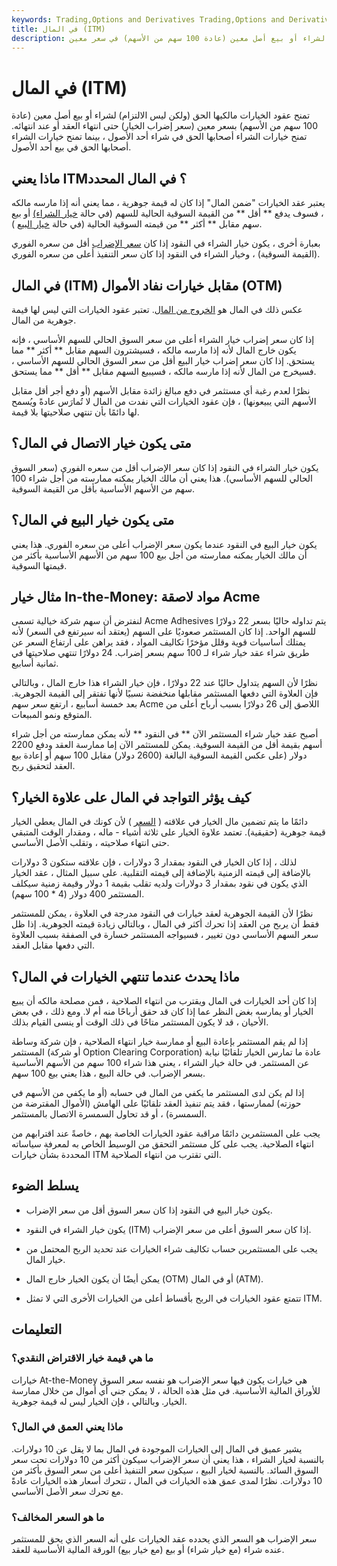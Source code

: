 ```yaml
---
keywords: Trading,Options and Derivatives Trading,Options and Derivatives
title: في المال (ITM)
description: تمنح عقود الخيارات مالكيها الحق (ولكن ليس الالتزام) لشراء أو بيع أصل معين (عادة 100 سهم من الأسهم) في سعر معين.
---
```


# في المال (ITM)
تمنح عقود الخيارات مالكيها الحق (ولكن ليس الالتزام) لشراء أو بيع أصل معين (عادة 100 سهم من الأسهم) بسعر معين (سعر إضراب الخيار) حتى انتهاء العقد أو عند انتهائه. تمنح خيارات الشراء أصحابها الحق في شراء أحد الأصول ، بينما تمنح خيارات الشراء أصحابها الحق في بيع أحد الأصول.

## ماذا يعني ITM؟ في المال المحدد

يعتبر عقد الخيارات "ضمن المال" إذا كان له قيمة جوهرية ، مما يعني أنه إذا مارسه مالكه ، فسوف يدفع ** أقل ** من القيمة السوقية الحالية للسهم (في حالة [خيار الشراء)](/calloption) أو بيع سهم مقابل ** أكثر ** من قيمته السوقية الحالية (في حالة [خيار البيع](/putoption) ).

بعبارة أخرى ، يكون خيار الشراء في النقود إذا كان [سعر الإضراب](/strikeprice) أقل من سعره الفوري (القيمة السوقية) ، وخيار الشراء في النقود إذا كان سعر التنفيذ أعلى من سعره الفوري.

## في المال (ITM) مقابل خيارات نفاد الأموال (OTM)

عكس ذلك في المال هو [الخروج من المال](/out-of-the-money). تعتبر عقود الخيارات التي ليس لها قيمة جوهرية من المال.

إذا كان سعر إضراب خيار الشراء أعلى من سعر السوق الحالي للسهم الأساسي ، فإنه يكون خارج المال لأنه إذا مارسه مالكه ، فسيشترون السهم مقابل ** أكثر ** مما يستحق. إذا كان سعر إضراب خيار البيع أقل من سعر السوق الحالي للسهم الأساسي ، فسيخرج من المال لأنه إذا مارسه مالكه ، فسيبيع السهم مقابل ** أقل ** مما يستحق.

نظرًا لعدم رغبة أي مستثمر في دفع مبالغ زائدة مقابل الأسهم (أو دفع أجر أقل مقابل الأسهم التي يبيعونها) ، فإن عقود الخيارات التي نفدت من المال لا تُمارَس عادةً ويُسمح لها دائمًا بأن تنتهي صلاحيتها بلا قيمة.

## متى يكون خيار الاتصال في المال؟

يكون خيار الشراء في النقود إذا كان سعر الإضراب أقل من سعره الفوري (سعر السوق الحالي للسهم الأساسي). هذا يعني أن مالك الخيار يمكنه ممارسته من أجل شراء 100 سهم من الأسهم الأساسية بأقل من القيمة السوقية.

## متى يكون خيار البيع في المال؟

يكون خيار البيع في النقود عندما يكون سعر الإضراب أعلى من سعره الفوري. هذا يعني أن مالك الخيار يمكنه ممارسته من أجل بيع 100 سهم من الأسهم الأساسية بأكثر من قيمتها السوقية.

## مثال خيار In-the-Money: مواد لاصقة Acme

لنفترض أن سهم شركة خيالية تسمى Acme Adhesives يتم تداوله حاليًا بسعر 22 دولارًا للسهم الواحد. إذا كان المستثمر صعوديًا على السهم (يعتقد أنه سيرتفع في السعر) لأنه يمتلك أساسيات قوية وقلل مؤخرًا تكاليف المواد ، فقد يراهن على ارتفاع السعر عن طريق شراء عقد خيار شراء لـ 100 سهم بسعر إضراب. 24 دولارًا تنتهي صلاحيتها في ثمانية أسابيع.

نظرًا لأن السهم يتداول حاليًا عند 22 دولارًا ، فإن خيار الشراء هذا خارج المال ، وبالتالي فإن العلاوة التي دفعها المستثمر مقابلها منخفضة نسبيًا لأنها تفتقر إلى القيمة الجوهرية. بعد خمسة أسابيع ، ارتفع سعر سهم Acme اللاصق إلى 26 دولارًا بسبب أرباح أعلى من المتوقع ونمو المبيعات.

أصبح عقد خيار شراء المستثمر الآن ** في النقود ** لأنه يمكن ممارسته من أجل شراء أسهم بقيمة أقل من القيمة السوقية. يمكن للمستثمر الآن إما ممارسة العقد ودفع 2200 دولار (على عكس القيمة السوقية البالغة (2600 دولار) مقابل 100 سهم أو إعادة بيع العقد لتحقيق ربح.

## كيف يؤثر التواجد في المال على علاوة الخيار؟

دائمًا ما يتم تضمين مال الخيار في علاقته ( [السعر](/option-premium) ) لأن كونك في المال يعطي الخيار قيمة جوهرية (حقيقية). تعتمد علاوة الخيار على ثلاثة أشياء - ماله ، ومقدار الوقت المتبقي حتى انتهاء صلاحيته ، وتقلب الأصل الأساسي.

لذلك ، إذا كان الخيار في النقود بمقدار 3 دولارات ، فإن علاقته ستكون 3 دولارات بالإضافة إلى قيمته الزمنية بالإضافة إلى قيمته التقلبية. على سبيل المثال ، عقد الخيار الذي يكون في نقود بمقدار 3 دولارات ولديه تقلب بقيمة 1 دولار وقيمة زمنية سيكلف المستثمر 400 دولار (4 * 100 سهم).

نظرًا لأن القيمة الجوهرية لعقد خيارات في النقود مدرجة في العلاوة ، يمكن للمستثمر فقط أن يربح من العقد إذا تحرك أكثر في المال ، وبالتالي زيادة قيمته الجوهرية. إذا ظل سعر السهم الأساسي دون تغيير ، فسيواجه المستثمر خسارة في الصفقة بسبب العلاوة التي دفعها مقابل العقد.

## ماذا يحدث عندما تنتهي الخيارات في المال؟

إذا كان أحد الخيارات في المال ويقترب من انتهاء الصلاحية ، فمن مصلحة مالكه أن يبيع الخيار أو يمارسه بغض النظر عما إذا كان قد حقق أرباحًا منه أم لا. ومع ذلك ، في بعض الأحيان ، قد لا يكون المستثمر متاحًا في ذلك الوقت أو ينسى القيام بذلك.

إذا لم يقم المستثمر بإعادة البيع أو ممارسة خيار انتهاء الصلاحية ، فإن شركة وساطة المستثمر (أو شركة Option Clearing Corporation) عادة ما تمارس الخيار تلقائيًا نيابة عن المستثمر. في حالة خيار الشراء ، يعني هذا شراء 100 سهم من الأسهم الأساسية بسعر الإضراب. في حالة البيع ، هذا يعني بيع 100 سهم.

إذا لم يكن لدى المستثمر ما يكفي من المال في حسابه (أو ما يكفي من الأسهم في حوزته) لممارستها ، فقد يتم تنفيذ العقد تلقائيًا على الهامش (الأموال المقترضة من السمسرة) ، أو قد تحاول السمسرة الاتصال بالمستثمر.

يجب على المستثمرين دائمًا مراقبة عقود الخيارات الخاصة بهم ، خاصةً عند اقترابهم من انتهاء الصلاحية. يجب على كل مستثمر التحقق من الوسيط الخاص به لمعرفة سياساته المحددة بشأن خيارات ITM التي تقترب من انتهاء الصلاحية.

## يسلط الضوء

- يكون خيار البيع في النقود إذا كان سعر السوق أقل من سعر الإضراب.

- يكون خيار الشراء في النقود (ITM) إذا كان سعر السوق أعلى من سعر الإضراب.

- يجب على المستثمرين حساب تكاليف شراء الخيارات عند تحديد الربح المحتمل من خيار المال.

- يمكن أيضًا أن يكون الخيار خارج المال (OTM) أو في المال (ATM).

- تتمتع عقود الخيارات في الربح بأقساط أعلى من الخيارات الأخرى التي لا تمثل ITM.

## التعليمات

### ما هي قيمة خيار الاقتراض النقدي؟

خيارات At-the-Money هي خيارات يكون فيها سعر الإضراب هو نفسه سعر السوق للأوراق المالية الأساسية. في مثل هذه الحالة ، لا يمكن جني أي أموال من خلال ممارسة الخيار. وبالتالي ، فإن الخيار ليس له قيمة جوهرية.

### ماذا يعني العمق في المال؟

يشير عميق في المال إلى الخيارات الموجودة في المال بما لا يقل عن 10 دولارات. بالنسبة لخيار الشراء ، هذا يعني أن سعر الإضراب سيكون أكثر من 10 دولارات تحت سعر السوق السائد. بالنسبة لخيار البيع ، سيكون سعر التنفيذ أعلى من سعر السوق بأكثر من 10 دولارات. نظرًا لمدى عمق هذه الخيارات في المال ، تتحرك أسعار هذه الخيارات عادةً مع تحرك سعر الأصل الأساسي.

### ما هو السعر المخالف؟

سعر الإضراب هو السعر الذي يحدده عقد الخيارات على أنه السعر الذي يحق للمستثمر عنده شراء (مع خيار شراء) أو بيع (مع خيار بيع) الورقة المالية الأساسية للعقد.

